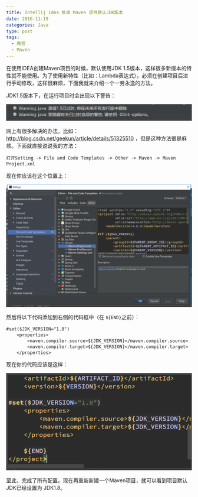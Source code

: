 ```yaml
---
title: Intellij Idea 修改 Maven 项目默认JDK版本
date: 2016-11-19
categories: Java
type: post
tags:
  - 教程
  - Maven
---
```


在使用IDEA创建Maven项目的时候，默认使用JDK 1.5版本，这样很多新版本的特性就不能使用。为了使用新特性（比如：Lambda表达式），必须在创建项目后进行手动修改，这样很麻烦，下面我就来介绍一个一劳永逸的方法。

<!--more-->

JDK1.5版本下，在运行项目时会出现以下警告：

![](idea-maven-jdk-version-1.png)

网上有很多解决的办法，比如：http://blog.csdn.net/geekun/article/details/51325510 ，但是这种方法很是麻烦。下面就直接说说我的方法：

```
打开Setting -> File and Code Templates -> Other -> Maven -> Maven Project.xml
```

现在你应该在这个位置上：

![](idea-maven-jdk-version-2.png)

然后将以下代码添加到右侧的代码框中（在 `${END}`之前）：

```
#set($JDK_VERSION="1.8")
    <properties>
        <maven.compiler.source>${JDK_VERSION}</maven.compiler.source>
        <maven.compiler.target>${JDK_VERSION}</maven.compiler.target>
    </properties>
```

现在你的代码应该是这样：

![](idea-maven-jdk-version-3.png)

至此，完成了所有配置。现在再重新新建一个Maven项目，就可以看到项目默认JDK已经设置为 JDK1.8。

